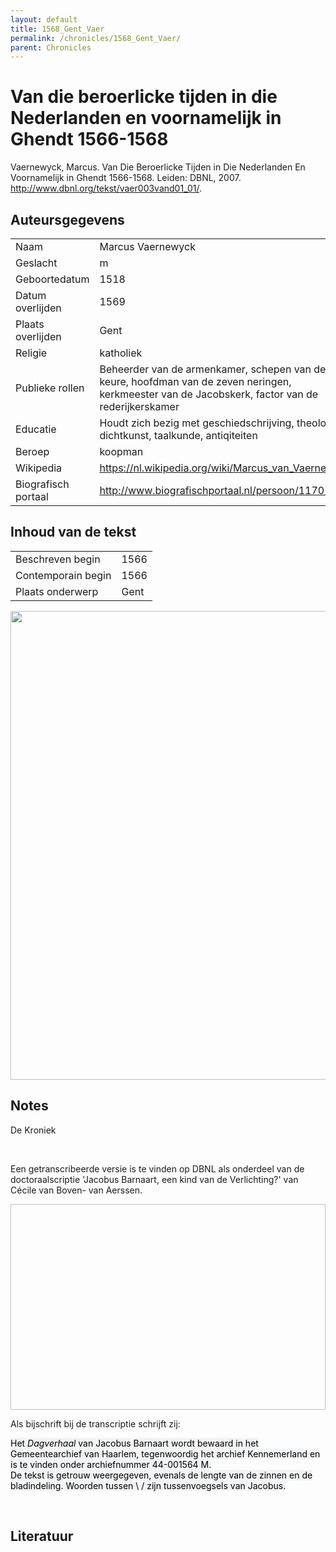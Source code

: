 ```yaml
---
layout: default
title: 1568_Gent_Vaer
permalink: /chronicles/1568_Gent_Vaer/
parent: Chronicles
--- 
```



# Van die beroerlicke tijden in die Nederlanden en voornamelijk in Ghendt 1566-1568 

Vaernewyck, Marcus. Van Die Beroerlicke Tijden in Die Nederlanden En Voornamelijk in Ghendt 1566-1568. Leiden: DBNL, 2007. http://www.dbnl.org/tekst/vaer003vand01_01/. 

## Auteursgegevens 

| | | 
| --------------- | --------------- | 
| Naam | Marcus Vaernewyck | 
| Geslacht | m | 
 | Geboortedatum | 1518 | 
| Datum overlijden | 1569 | 
| Plaats overlijden | Gent | 
| Religie | katholiek | 
| Publieke rollen | Beheerder van de armenkamer, schepen van de keure, hoofdman van de zeven neringen, kerkmeester van de Jacobskerk, factor van de rederijkerskamer | 
| Educatie | Houdt zich bezig met geschiedschrijving, theologie, dichtkunst, taalkunde, antiqiteiten | 
| Beroep | koopman | 
| Wikipedia | https://nl.wikipedia.org/wiki/Marcus_van_Vaernewijck | 
| Biografisch portaal | http://www.biografischportaal.nl/persoon/11701675 | 

## Inhoud van de tekst 

| | | 
| --------------- | --------------- | 
| Beschreven begin | 1566 | 
| Contemporain begin | 1566 | 
| Plaats onderwerp | Gent | 

[<img src="..\..\barplots_chronicles\1568_Gent_Vaer.jpg" width="750"/>](..\..\barplots_chronicles\1568_Gent_Vaer.jpg) 

## Notes 

<div data-schema-version="8"><p>De Kroniek</p>
<p>&nbsp;</p>
<p>Een getranscribeerde versie is te vinden op DBNL als onderdeel van de doctoraalscriptie 'Jacobus Barnaart, een kind van de Verlichting?' van Cécile van Boven- van Aerssen.</p>
<p><img alt="" data-attachment-key="XMKBAG3I" width="606" height="329"></p>
<p>Als bijschrift bij de transcriptie schrijft zij:</p>
<p><span style="color: #000000"><span style="background-color: #f3f4f5">Het&nbsp;</span></span><em><span style="color: #000000"><span style="background-color: #f3f4f5">Dagverhaal</span></span></em><span style="color: #000000"><span style="background-color: #f3f4f5">&nbsp;van Jacobus Barnaart wordt bewaard in het Gemeentearchief van Haarlem, tegenwoordig het archief Kennemerland en is te vinden onder archiefnummer 44-001564 M.<br>De tekst is getrouw weergegeven, evenals de lengte van de zinnen en de bladindeling. Woorden tussen \ / zijn tussenvoegsels van Jacobus.</span></span></p>
<p>&nbsp;</p>
</div> 

## Literatuur 

